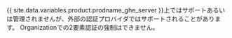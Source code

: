 {{ site.data.variables.product.prodname_ghe_server }}上ではサポートあるいは管理されませんが、外部の認証プロバイダではサポートされることがあります。 Organizationでの2要素認証の強制はできません。
